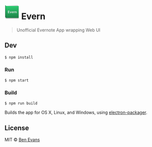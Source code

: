 # ![](./static/1_Desktop_Icons/icon_048.png) Evern

> Unofficial Evernote App wrapping Web UI


## Dev

```
$ npm install
```

### Run

```
$ npm start
```

### Build

```
$ npm run build
```

Builds the app for OS X, Linux, and Windows, using [electron-packager](https://github.com/electron-userland/electron-packager).


## License

MIT © [Ben Evans](http://bensbit.co.uk)
